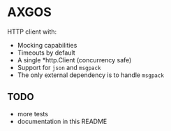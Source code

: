 # AXGOS

HTTP client with:

* Mocking capabilities
* Timeouts by default
* A single *http.Client (concurrency safe)
* Support for `json` and `msgpack`
* The only external dependency is to handle `msgpack`

## TODO

* more tests
* documentation in this README
